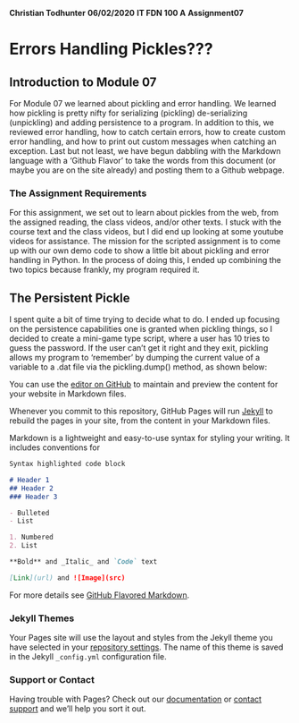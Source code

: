 **Christian Todhunter**
**06/02/2020**
**IT FDN 100 A**
**Assignment07**

# Errors Handling Pickles???

## Introduction to Module 07
For Module 07 we learned about pickling and error handling. We learned how pickling is pretty nifty for serializing (pickling) de-serializing (unpickling) and adding persistence to a program. In addition to this, we reviewed error handling, how to catch certain errors, how to create custom error handling, and how to print out custom messages when catching an exception. Last but not least, we have begun dabbling with the Markdown language with a ‘Github Flavor’ to take the words from this document (or maybe you are on the site already) and posting them to a Github webpage. 

### The Assignment Requirements
For this assignment, we set out to learn about pickles from the web, from the assigned reading, the class videos, and/or other texts. I stuck with the course text and the class videos, but I did end up looking at some youtube videos for assistance. The mission for the scripted assignment is to come up with our own demo code to show a little bit about pickling and error handling in Python. In the process of doing this, I ended up combining the two topics because frankly, my program required it. 

## The Persistent Pickle
I spent quite a bit of time trying to decide what to do. I ended up focusing on the persistence capabilities one is granted when pickling things, so I decided to create a mini-game type script, where a user has 10 tries to guess the password. If the user can’t get it right and they exit, pickling allows my program to ‘remember’ by dumping the current value of a variable to a .dat file via the pickling.dump() method, as shown below:




You can use the [editor on GitHub](https://github.com/CtodGit/IntroToProg-Python-Mod07/edit/master/README.md) to maintain and preview the content for your website in Markdown files.

Whenever you commit to this repository, GitHub Pages will run [Jekyll](https://jekyllrb.com/) to rebuild the pages in your site, from the content in your Markdown files.





Markdown is a lightweight and easy-to-use syntax for styling your writing. It includes conventions for

```markdown
Syntax highlighted code block

# Header 1
## Header 2
### Header 3

- Bulleted
- List

1. Numbered
2. List

**Bold** and _Italic_ and `Code` text

[Link](url) and ![Image](src)
```

For more details see [GitHub Flavored Markdown](https://guides.github.com/features/mastering-markdown/).

### Jekyll Themes

Your Pages site will use the layout and styles from the Jekyll theme you have selected in your [repository settings](https://github.com/CtodGit/IntroToProg-Python-Mod07/settings). The name of this theme is saved in the Jekyll `_config.yml` configuration file.

### Support or Contact

Having trouble with Pages? Check out our [documentation](https://help.github.com/categories/github-pages-basics/) or [contact support](https://github.com/contact) and we’ll help you sort it out.
